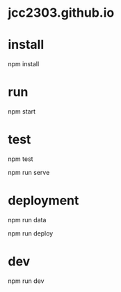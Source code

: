 # jcc2303.github.io


# install

npm install

# run

npm start


# test

npm test

npm run serve

# deployment

npm run data


npm run deploy


# dev

npm run dev